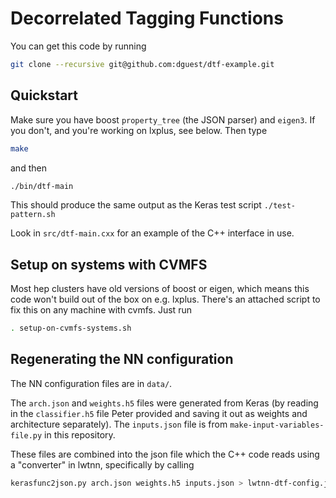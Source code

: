 Decorrelated Tagging Functions
==============================

You can get this code by running

```bash
git clone --recursive git@github.com:dguest/dtf-example.git
```

Quickstart
----------

Make sure you have boost `property_tree` (the JSON parser) and
`eigen3`. If you don't, and you're working on lxplus, see below. Then
type

```bash
make
```

and then

```bash
./bin/dtf-main
```

This should produce the same output as the Keras test script
`./test-pattern.sh`

Look in `src/dtf-main.cxx` for an example of the C++ interface in use.

Setup on systems with CVMFS
---------------------------

Most hep clusters have old versions of boost or eigen, which means
this code won't build out of the box on e.g. lxplus. There's an
attached script to fix this on any machine with cvmfs. Just run

```bash
. setup-on-cvmfs-systems.sh
```

Regenerating the NN configuration
---------------------------------

The NN configuration files are in `data/`.

The `arch.json` and `weights.h5` files were generated from Keras (by
reading in the `classifier.h5` file Peter provided and saving it out
as weights and architecture separately). The `inputs.json` file is
from `make-input-variables-file.py` in this repository.

These files are combined into the json file which the C++ code reads
using a "converter" in lwtnn, specifically by calling

```bash
kerasfunc2json.py arch.json weights.h5 inputs.json > lwtnn-dtf-config.json
```
